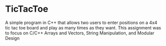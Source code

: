 # TicTacToe

A simple program in C++ that allows two users to enter positions on a 4x4 tic tac toe board and play as many times as they want. This assignment was to focus on C/C++ Arrays and Vectors, String Manipulation, and Modular Design
